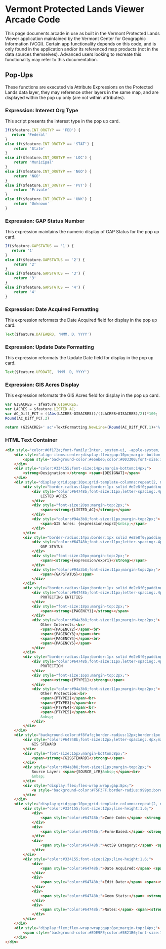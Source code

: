 # Vermont Protected Lands Viewer Arcade Code

This page documents arcade in use as built in the Vermont Protected Lands Viewer application maintained by the Vermont Center for Geographic Information (VCGI). Certain app functionality depends on this code, and is only found in the application and/or its referenced map products (not in the data sources themselves). Advanced users looking to recreate this functionality may refer to this documentation.

## Pop-Ups

These functions are executed via Attribute Expressions on the Protected Lands data layer, they may reference other layers in the same map, and are displayed within the pop up only (are not within attributes).

### Expression: Interest Org Type

This script presents the interest type in the pop up card.

```javascript
If($feature.INT_ORGTYP == 'FED') { 
   return 'Federal'
} 
else if($feature.INT_ORGTYP == 'STAT') {
    return 'State'
} 
else if($feature.INT_ORGTYP == 'LOC') {
    return 'Municipal'
} 
else if($feature.INT_ORGTYP == 'NGO') {
    return 'NGO'
}
else if($feature.INT_ORGTYP == 'PVT') {
    return 'Private'
}
else if($feature.INT_ORGTYP == 'UNK') {
    return 'Unknown'
}
```

### Expression: GAP Status Number

This expression maintains the numeric display of GAP Status for the pop up card.

```javascript
If($feature.GAPSTATUS == '1') { 
   return '1'
} 
else if($feature.GAPSTATUS == '2') {
    return '2'
} 
else if($feature.GAPSTATUS == '3') {
    return '3'
} 
else if($feature.GAPSTATUS == '4') {
    return '4'
}
```

### Expression: Date Acquired Formatting

This expression reformats the Date Acquired field for display in the pop up card.

```javascript
Text($feature.DATEAQRD, 'MMM. D, YYYY')
```

### Expression: Update Date Formatting

This expression reformats the Update Date field for display in the pop up card.

```javascript
Text($feature.UPDDATE, 'MMM. D, YYYY')
```

### Expression: GIS Acres Display

This expression reformats the GIS Acres field for display in the pop up card.

```javascript
var GISACRES = $feature.GISACRES;
var LACRES = $feature.LISTED_AC;
var AC_Diff_PCT = ((Abs(LACRES-GISACRES))/((LACRES+GISACRES)/2))*100;
Round(AC_Diff_PCT,2)

return (GISACRES+' ac'+TextFormatting.NewLine+(Round(AC_Diff_PCT,1)+'% Difference'));
```

### HTML Text Container

```html
<div style="color:#0f172a;font-family:Inter, system-ui, -apple-system, Segoe UI, Roboto, Arial, sans-serif;">
    <div style="align-items:center;display:flex;gap:10px;margin-bottom:10px;">
        <span style="background-color:#e6ebe6;color:#003300;font-size:12px;"><span style="border-radius:999px;letter-spacing:.4px;padding:6px 10px;text-transform:uppercase;"><strong>{expression/expr0} </strong></span></span><span style="font-size:18px;"><span style="line-height:1.2;"><strong>{NAME}</strong></span></span>
    </div>
    <div style="color:#334155;font-size:14px;margin-bottom:14px;">
        <strong>Designation:</strong> <span>{DESIGNAT}</span>
    </div>
    <div style="display:grid;gap:10px;grid-template-columns:repeat(2, minmax(0,1fr));margin-bottom:12px;">
        <div style="border-radius:14px;border:1px solid #e2e8f0;padding:12px;">
            <div style="color:#64748b;font-size:11px;letter-spacing:.4px;text-transform:uppercase;">
                LISTED ACRES
            </div>
            <div style="font-size:20px;margin-top:2px;">
                <span><strong>{LISTED_AC}</strong></span>
            </div>
            <div style="color:#94a3b8;font-size:11px;margin-top:2px;">
                <span>GIS Acres: {expression/expr3}&nbsp;</span>
            </div>
        </div>
        <div style="border-radius:14px;border:1px solid #e2e8f0;padding:12px;">
            <div style="color:#64748b;font-size:11px;letter-spacing:.4px;text-transform:uppercase;">
                GAP STATUS
            </div>
            <div style="font-size:20px;margin-top:2px;">
                <span><strong>{expression/expr1}</strong></span>
            </div>
            <div style="color:#94a3b8;font-size:11px;margin-top:2px;">
                <span>{GAPSTATUS}</span>
            </div>
        </div>
        <div style="border-radius:14px;border:1px solid #e2e8f0;padding:12px;">
            <div style="color:#64748b;font-size:11px;letter-spacing:.4px;text-transform:uppercase;">
                PROTECTING ENTITIES
            </div>
            <div style="font-size:18px;margin-top:2px;">
                <span><strong>{PAGENCY1}</strong></span>
            </div>
            <div style="color:#94a3b8;font-size:11px;margin-top:2px;">
                Other Interests:<br>
                <span>{PAGENCY2}</span><br>
                <span>{PAGENCY3}</span><br>
                <span>{PAGENCY4}</span><br>
                <span>{PAGENCY5}</span>
            </div>
        </div>
        <div style="border-radius:14px;border:1px solid #e2e8f0;padding:12px;">
            <div style="color:#64748b;font-size:11px;letter-spacing:.4px;text-transform:uppercase;">
                PROTECTION
            </div>
            <div style="font-size:16px;margin-top:2px;">
                <span><strong>{PTYPE1}</strong></span>
            </div>
            <div style="color:#94a3b8;font-size:11px;margin-top:2px;">
                Other Protection:<br>
                <span>{PTYPE2}</span><br>
                <span>{PTYPE3}</span><br>
                <span>{PTYPE4}</span><br>
                <span>{PTYPE5}</span><br>
                &nbsp;
            </div>
        </div>
    </div>
    <div style="background-color:#f8fafc;border-radius:12px;border:1px dashed #cbd5e1;margin-bottom:12px;padding:12px;">
        <div style="color:#64748b;font-size:12px;letter-spacing:.4px;margin-bottom:6px;text-transform:uppercase;">
            GIS STEWARD
        </div>
        <div style="font-size:15px;margin-bottom:8px;">
            <span><strong>{GISSTEWARD}</strong></span>
        </div>
        <div style="color:#94a3b8;font-size:11px;margin-top:2px;">
            Source Layer: <span>{SOURCE_LYR}&nbsp;</span><br>
            &nbsp;
        </div>
        <div style="display:flex;flex-wrap:wrap;gap:8px;">
            <a style="background-color:#F5F3FF;border-radius:999px;border:1px solid #e2e8f0;color:#5B21B6;font-size:12px;padding:8px 12px;text-decoration:none;" href="" target="_blank"><strong>🗺️ Open in Google Maps&nbsp;</strong></a>
        </div>
    </div>
    <div style="display:grid;gap:10px;grid-template-columns:repeat(2, minmax(0,1fr));">
        <div style="color:#334155;font-size:12px;line-height:1.6;">
            <div>
                <span style="color:#64748b;">Zone Code:</span> <strong>{PROP_ZONE}</strong>
            </div>
            <div>
                <span style="color:#64748b;">Form-Based:</span> <strong>{FORM_BASED}</strong>
            </div>
            <div>
                <span style="color:#64748b;">Act59 Category:</span> <span><strong>{ACT59CAT}</strong></span><strong>&nbsp;</strong>
            </div>
        </div>
        <div style="color:#334155;font-size:12px;line-height:1.6;">
            <div>
                <span style="color:#64748b;">Date Acquired:</span> <span><strong>{expression/expr2}</strong></span>
            </div>
            <div>
                <span style="color:#64748b;">Edit Date:</span> <span><strong>{expression/expr4}</strong></span>
            </div>
            <div>
                <span style="color:#64748b;">Geom Stats:</span> <strong>{expression/expr11}</strong>
            </div>
            <div>
                <span style="color:#64748b;">Notes:</span> <span><strong>{PNOTES}</strong></span>
            </div>
        </div>
    </div>
    <div style="display:flex;flex-wrap:wrap;gap:8px;margin-top:14px;">
        <span style="background-color:#EDE9FE;color:#5B21B6;font-size:11px;"><span style="border-radius:999px;padding:6px 10px;">{OWNERKIND} </span></span><span style="background-color:#FEF3C7;color:#854d0e;font-size:11px;"><span style="border-radius:999px;padding:6px 10px;">{expression/expr12}&nbsp;</span></span>
    </div>
</div>
```
